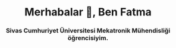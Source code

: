 <h1 align="center">Merhabalar 👋, Ben Fatma</h1>
<h3 align="center">Sivas Cumhuriyet Üniversitesi Mekatronik Mühendisliği öğrencisiyim.</h3>

